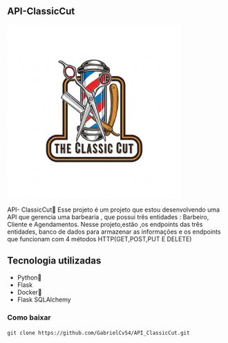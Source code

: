 ## API-ClassicCut
<img src="/logo/logotipo.jpg" alt="imagem" width="80%" height="60%">

API- ClassicCut💈
Esse projeto é um projeto que estou desenvolvendo uma API que gerencia uma barbearia , que possui três entidades : Barbeiro, Cliente e Agendamentos. Nesse projeto,estão ,os endpoints das três entidades, banco de dados para armazenar as informações e os endpoints que funcionam com  4 métodos HTTP(GET,POST,PUT E DELETE)

## Tecnologia utilizadas
- Python🐍
- Flask
- Docker🐋
- Flask SQLAlchemy

### Como baixar
` git clone https://github.com/GabrielCv54/API_ClassicCut.git `
